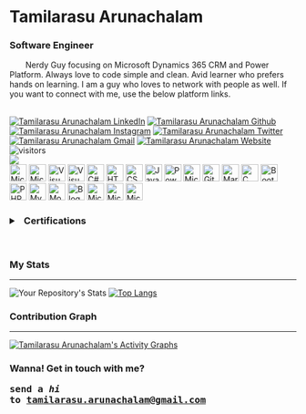 # Tamilarasu Arunachalam
### **Software Engineer**
&emsp;&emsp;Nerdy Guy focusing on Microsoft Dynamics 365 CRM and Power Platform. Always love to code simple and clean. Avid learner who prefers hands on learning. I am a guy who loves to network with people as well. If you want to connect with me, use the below platform links.  
<br/>

[![Tamilarasu Arunachalam LinkedIn](https://img.shields.io/badge/linkedin-%230077B5.svg?&style=for-the-badge&logo=linkedin&logoColor=white)](https://www.linkedin.com/in/tamilarasu-arunachalam/?target=_blank)
[![Tamilarasu Arunachalam Github](https://img.shields.io/badge/GitHub-%2312100E.svg?&style=for-the-badge&logo=Github&logoColor=white)](https://www.github.com/Tamilarasu21/)
[![Tamilarasu Arunachalam Instagram](https://img.shields.io/badge/Instagram-%23E1306C.svg?&style=for-the-badge&logo=Instagram&logoColor=white)](https://www.instagram.com/tamil_arasu_a/)
[![Tamilarasu Arunachalam Twitter](https://img.shields.io/badge/twitter-%231DA1F2.svg?&style=for-the-badge&logo=twitter&logoColor=white)](https://twitter.com/tamilarasua21)
[![Tamilarasu Arunachalam Gmail](https://img.shields.io/badge/Gmail-%23C9C9C9.svg?&style=for-the-badge&logo=Gmail&logoColor=red)](mailto:tamilarasu.arunachalam@gmail.com)
[![Tamilarasu Arunachalam Website](https://img.shields.io/badge/Website-%23FCBA03.svg?&style=for-the-badge&logo=GoogleChrome&logoColor=black)](https://tamilarasu.me)
![visitors](https://visitor-badge.glitch.me/badge?page_id=Tamilarasu21.Tamilarasu21)<br/>
<img src="https://miro.medium.com/max/1360/0*gqO3slLmGb4mUeje.gif"><br/>
<img alt="Microsoft Dynamics-365" height="30" src="https://img.icons8.com/color/2x/dynamics-365.png">
<img alt="Microsoft Dynamics-365 CRM" height="30" src="https://img.icons8.com/ios-filled/2x/microsoft-dynamics-crm.png">
<img alt="Visual Studio" height="30" src="https://img.icons8.com/color/2x/visual-studio.png">
<img alt="Visual Studio Code" height="30" src="https://img.icons8.com/color/2x/visual-studio-code-2019.png">
<img alt="C#" height="30" src="https://img.icons8.com/color/2x/c-sharp-logo.png">
<img alt="HTML" height="30" src="https://img.icons8.com/color/2x/html-5.png">
<img alt="CSS" height="30" src="https://img.icons8.com/color/2x/css3.png">
<img alt="JavaScript" height="30" src="https://img.icons8.com/color/2x/javascript.png">
<img alt="Power Apps" height="30" src="https://img.icons8.com/fluency/344/microsoft-power-apps.png">
<img alt="Microsoft Power BI" height="30" src="https://img.icons8.com/color/2x/power-bi.png">
<img alt="Git Bash" height="30" src="https://img.icons8.com/color/2x/git.png">
<img alt="Markdown" height="30" src="https://img.icons8.com/ios-filled/2x/markdown.png">
<img alt="C" height="30" src="https://img.icons8.com/color/2x/c-programming.png">
<img alt="Bootstrap" height="30" src="https://img.icons8.com/color/2x/bootstrap.png">
<img alt="PHP" height="30" src="https://img.icons8.com/dusk/2x/php-logo.png">
<img alt="MySQL" height="30" src="https://img.icons8.com/fluency/2x/mysql-logo.png">
<img alt="MongoDB" height="30" src="https://img.icons8.com/color/2x/mongodb.png">
<img alt="Blogger" height="30" src="https://img.icons8.com/color/2x/blogger.png">
<img alt="Microsoft Word" height="30" src="https://img.icons8.com/color/2x/ms-word.png">
<img alt="Microsoft Excel" height="30" src="https://img.icons8.com/color/2x/microsoft-excel-2019.png">
<img alt="Microsoft PowerPoint" height="30" src="https://img.icons8.com/color/2x/ms-powerpoint.png">
<br/>
<h3><details>
  <summary><b>&nbsp;&nbsp;Certifications&nbsp;&nbsp;</b></summary>
  <br/>
  <img src="https://images.credly.com/images/2a6251f2-737b-4bf6-9190-d77570cc76fc/linkedin_thumb_CERT-Fundamentals-Power-Platform.png" height="100">
  <img src="https://images.credly.com/images/42992295-0ee2-4527-982d-e51efbec40fc/dynamics365-fundamentals-crm-600x600.png" height="100">
</details></h3>
<br/>

### **My Stats**
---
![Your Repository's Stats](https://github-readme-stats.vercel.app/api?username=Tamilarasu21&show_icons=true&hide_border=true&&count_private=true&include_all_commits=true)
[![Top Langs](https://github-readme-stats.vercel.app/api/top-langs/?username=Tamilarasu21&layout=compact)](https://github.com/Tamilarasu21/github-readme-stats)

### **Contribution Graph**
--- 
[![Tamilarasu Arunachalam's Activity Graphs](https://activity-graph.herokuapp.com/graph?username=Tamilarasu21&bg_color=1F222E&color=F8D866&line=F85D7F&point=FFFFFF&hide_border=false)](https://github.com/Tamilarasu21/github-readme-activity-graph)

### **Wanna! Get in touch with me?**<br/> <pre>**send a  _hi_  to** [**tamilarasu.arunachalam@gmail.com**](mailto:tamilarasu.arunachalam@gmail.com)</pre>
